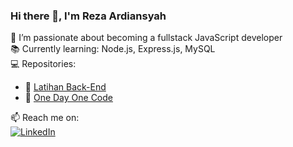 ### Hi there 👋, I'm Reza Ardiansyah

🚀 I’m passionate about becoming a fullstack JavaScript developer  
📚 Currently learning: Node.js, Express.js, MySQL  
💻 Repositories:  
- 🧠 [Latihan Back-End](https://github.com/cakcakgelo10/latihan-jadi-back-end)  
- 📅 [One Day One Code](https://github.com/cakcakgelo10/one-day-one-code)

📫 Reach me on:  
[![LinkedIn](https://img.shields.io/badge/-LinkedIn-blue?logo=linkedin&style=flat)](https://www.linkedin.com/in/your-link/)

<!--
**cakcakgelo10/cakcakgelo10** is a ✨ _special_ ✨ repository because its `README.md` (this file) appears on your GitHub profile.

Here are some ideas to get you started:

- 🔭 I’m currently working on ...
- 🌱 I’m currently learning ...
- 👯 I’m looking to collaborate on ...
- 🤔 I’m looking for help with ...
- 💬 Ask me about ...
- 📫 How to reach me: ...
- 😄 Pronouns: ...
- ⚡ Fun fact: ...
-->
